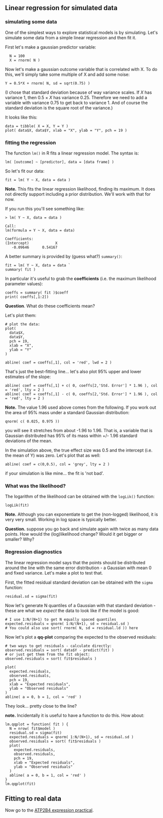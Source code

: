## Linear regression for simulated data

### simulating some data
One of the simplest ways to explore statistical models is by simulating.  Let's simulate some data from a simple linear regression and then fit it.

First let's make a gaussian predictor variable:
```
  N = 100
  X = rnorm( N )
```

Now let's make a gaussian outcome variable that is correlated with X. To do this, we'll simply take some multiple of X and add some noise:
```
Y = 0.5*X + rnorm( N, sd = sqrt(0.75) )
```

(I chose that standard deviation because of way variance scales.  If *X* has variance 1, then 0.5 × *X* has variance 0.25.  Therefore we need to add a variable with variance 0.75 to get back to variance 1.  And of course the standard deviation is the square root of the variance.)

It looks like this:
```
data = tibble( X = X, Y = Y )
plot( data$X, data$Y, xlab = "X", ylab = "Y", pch = 19 )
````

### fitting the regression

The function `lm()` in R fits a linear regression model.  The syntax is:

```
lm( [outcome] ~ [predictor], data = [data frame] )
```

So let's fit our data:
```
fit = lm( Y ~ X, data = data )
```

**Note.** This fits the linear regression likelihood, finding its maximum.  It does not directly support including a prior distribution.  We'll work with that for now.

If you run this you'll see something like: 

```
> lm( Y ~ X, data = data )

Call:
lm(formula = Y ~ X, data = data)

Coefficients:
(Intercept)            X  
   -0.09646      0.54167  
```

A better summary is provided by (guess what?) `summary()`:

```
fit = lm( Y ~ X, data = data `
summary( fit )
```

In particular it's useful to grab the **coefficients** (i.e. the maximum likelihood parameter values):

```
coeffs = summary( fit )$coeff
print( coeffs[,1:2])
```

**Question**. What do these coefficients mean?  

Let's plot them:

```
# plot the data:
plot(
  data$X,
  data$Y,
  pch = 19,
  xlab = "X",
  ylab = "Y"
)

abline( coef = coeffs[,1], col = 'red', lwd = 2 )
```

That's just the best-fitting line... let's also plot 95% upper and lower estimates of the slope:
```
abline( coef = coeffs[,1] + c( 0, coeffs[2,'Std. Error'] * 1.96 ), col = 'red', lty = 2 )
abline( coef = coeffs[,1] - c( 0, coeffs[2,'Std. Error'] * 1.96 ), col = 'red', lty = 2 )
```

**Note.** The value 1.96 used above comes from the following.  If you work out the area of 95% mass under a standard Gaussian distribution:
```
qnorm( c( 0.025, 0.975 ))
```
you will see it stretches from about -1.96 to 1.96.  That is, a variable that is Gaussian distributed has 95% of its mass within +/- 1.96 standard deviations of the mean.

In the simulation above, the true effect size was 0.5 and the intercept (i.e. the mean of Y) was zero.  Let's plot that as well:
```
abline( coef = c(0,0.5), col = 'grey', lty = 2 )
```
if your simulation is like mine... the fit is 'not bad'.

### What was the likelihood?

The logarithm of the likelihood can be obtained with the `logLik()` function:
```
logLik(fit)
```
**Note.** Although you can exponentiate to get the (non-logged) likelihood, it is very very small. Working in log space is typically better.

**Question.** suppose you go back and simulate again with twice as many data points.  How would the (log)likelihood change?  Would it get bigger or smaller?  Why?

### Regression diagnostics

The linear regression model says that the points should be distributed around the line with the same error distribution - a Gaussian with mean 0 and fixed variance.  Let's make a plot to test that.

First, the fitted residual standard deviation can be obtained with the `sigma` function:
```
residual.sd = sigma(fit)
```

Now let's generate N quantiles of a Gaussian with that standard deviation - these are what we *expect* the data to look like if the model is good:

```
# I use 1:N/(N+1) to get N equally spaced quantiles
expected.residuals = qnorm( 1:N/(N+1), sd = residual.sd )
# You could also use sort( rnorm( N, sd = residual.ld )) here
```

Now let's plot a **qq-plot** comparing the expected to the observed residuals:
```
# two ways to get residuals - calculate directly:
observed.residuals = sort( data$Y - predict(fit) )
# or just get them from the fit object:
observed.residuals = sort( fit$residuals )

plot(
  expected.residuals,
  observed.residuals,
  pch = 19,
  xlab = "Expected residuals",
  ylab = "Observed residuals"
)
abline( a = 0, b = 1, col = 'red' )
```

They look... pretty close to the line?

**note.** Incidentally it is useful to have a function to do this.  How about:
```
lm.qqplot = function( fit ) {
  N = nrow( fit$model )
  residual.sd = sigma(fit)
  expected.residuals = qnorm( 1:N/(N+1), sd = residual.sd )
  observed.residuals = sort( fit$residuals )
  plot(
    expected.residuals,
    observed.residuals,
    pch = 19,
    xlab = "Expected residuals",
    ylab = "Observed residuals"
  )
  abline( a = 0, b = 1, col = 'red' )
}
lm.qqplot(fit)
```

## Fitting to real data

Now go to the [ATP2B4 expression practical](atp2b4_practical.md).
